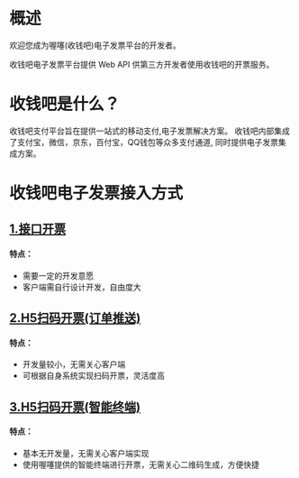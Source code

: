 # 概述

欢迎您成为喔噻(收钱吧)电子发票平台的开发者。

收钱吧电子发票平台提供 Web API 供第三方开发者使用收钱吧的开票服务。

# 收钱吧是什么？
收钱吧支付平台旨在提供一站式的移动支付,电子发票解决方案。
收钱吧内部集成了支付宝，微信，京东，百付宝，QQ钱包等众多支付通道, 同时提供电子发票集成方案。

# 收钱吧电子发票接入方式
## [1.接口开票](api/api_intro.md)
#### 特点：
- 需要一定的开发意愿
- 客户端需自行设计开发，自由度大

## [2.H5扫码开票(订单推送)](orderUpdate/intro.md)
#### 特点：
- 开发量较小，无需关心客户端
- 可根据自身系统实现扫码开票，灵活度高

## [3.H5扫码开票(智能终端)](a920/a920_intro.md)
#### 特点：
- 基本无开发量，无需关心客户端实现
- 使用喔噻提供的智能终端进行开票，无需关心二维码生成，方便快捷
 
 

